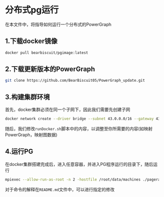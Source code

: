 # 分布式pg运行

在本文件中，将指导如何运行一个分布式的PowerGraph

## 1.下载docker镜像

```bash
docker pull bearbiscuit/pgimage:latest
```



## 2.下载更新版本的PowerGraph

```bash
git clone https://github.com/BearBiscuit05/PowerGraph_update.git
```



## 3.构建集群环境

首先，docker集群必须在同一个子网下，因此我们需要先创建子网

```bash
docker network create --driver bridge --subnet 43.0.0.0/16 --gateway 43.0.0.0 pg_network
```

随后，我们修改`runDocker.sh`脚本中的内容，以调整至你所需要的内容(如映射PowerGraph，映射图数据)



## 4.运行PG

在docker集群搭建完成后，进入任意容器，并进入PG程序运行的目录下，随后运行

```bash
mpiexec --allow-run-as-root -n 2 -hostfile /root/data/machines ./pagerank --graph_opts="ingress=random" --graph /root/data/test.edges --format self_tsv
```

对于命令的解释在`README.md`文件中，可以进行指定的修改